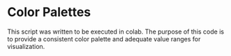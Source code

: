 # Color Palettes

<p>This script was written to be executed in colab. The purpose of this code is to provide a consistent color palette and adequate value ranges for visualization. </p>